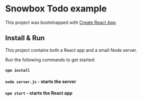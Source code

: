 # Snowbox Todo example

This project was bootstrapped with [Create React App](https://github.com/facebook/create-react-app).

## Install & Run

This project contains both a React app and a small Node server.

Run the following commands to get started:

#### `npm install`

#### `node server.js` - starts the server

#### `npm start` - starts the React app
